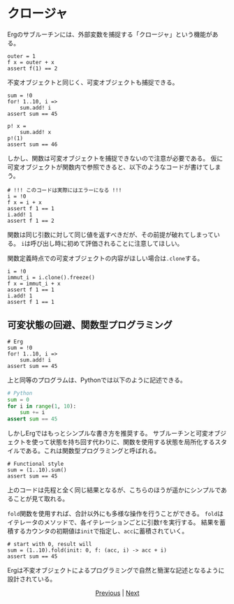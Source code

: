 # クロージャ

Ergのサブルーチンには、外部変数を捕捉する「クロージャ」という機能がある。

```erg
outer = 1
f x = outer + x
assert f(1) == 2
```

不変オブジェクトと同じく、可変オブジェクトも捕捉できる。

```erg
sum = !0
for! 1..10, i =>
    sum.add! i
assert sum == 45

p! x =
    sum.add! x
p!(1)
assert sum == 46
```

しかし、関数は可変オブジェクトを捕捉できないので注意が必要である。
仮に可変オブジェクトが関数内で参照できると、以下のようなコードが書けてしまう。

```erg
# !!! このコードは実際にはエラーになる !!!
i = !0
f x = i + x
assert f 1 == 1
i.add! 1
assert f 1 == 2
```

関数は同じ引数に対して同じ値を返すべきだが、その前提が破れてしまっている。
`i`は呼び出し時に初めて評価されることに注意してほしい。

関数定義時点での可変オブジェクトの内容がほしい場合は`.clone`する。

```erg
i = !0
immut_i = i.clone().freeze()
f x = immut_i + x
assert f 1 == 1
i.add! 1
assert f 1 == 1
```

## 可変状態の回避、関数型プログラミング

```erg
# Erg
sum = !0
for! 1..10, i =>
    sum.add! i
assert sum == 45
```

上と同等のプログラムは、Pythonでは以下のように記述できる。

```python
# Python
sum = 0
for i in range(1, 10):
    sum += i
assert sum == 45
```

しかしErgではもっとシンプルな書き方を推奨する。
サブルーチンと可変オブジェクトを使って状態を持ち回す代わりに、関数を使用する状態を局所化するスタイルである。これは関数型プログラミングと呼ばれる。

```erg
# Functional style
sum = (1..10).sum()
assert sum == 45
```

上のコードは先程と全く同じ結果となるが、こちらのほうが遥かにシンプルであることが見て取れる。

`fold`関数を使用すれば、合計以外にも多様な操作を行うことができる。
`fold`はイテレータのメソッドで、各イテレーションごとに引数`f`を実行する。
結果を蓄積するカウンタの初期値は`init`で指定し、`acc`に蓄積されていく。

```erg
# start with 0, result will
sum = (1..10).fold(init: 0, f: (acc, i) -> acc + i)
assert sum == 45
```

Ergは不変オブジェクトによるプログラミングで自然と簡潔な記述となるように設計されている。

<p align='center'>
    <a href='./22_subroutine.md'>Previous</a> | <a href='./24_module.md'>Next</a>
</p>
